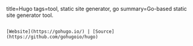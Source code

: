 title=Hugo
tags=tool, static site generator, go
summary=Go-based static site generator tool.
~~~~~~

[Website](https://gohugo.io/) | [Source](https://github.com/gohugoio/hugo)
